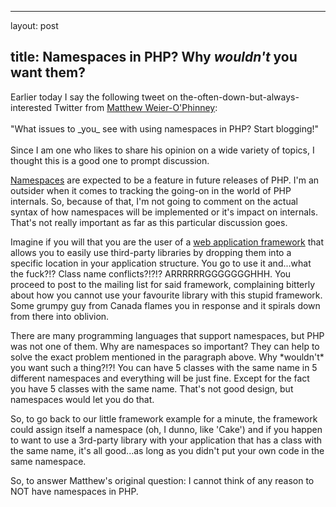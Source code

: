 <hr />

<p>layout: post</p>

<h2>title: Namespaces in PHP?  Why <em>wouldn't</em> you want them?</h2>

<p>
Earlier today I say the following tweet on the-often-down-but-always-interested Twitter from <a href="http://weierophinney.net/matthew/">Matthew Weier-O'Phinney</a>:
<br /><br />
"What issues to _you_ see with using namespaces in PHP? Start blogging!"
<br /><br />
Since I am one who likes to share his opinion on a wide variety of topics, I thought this is a good one to prompt discussion.
</p>

<p>
<a href="http://en.wikipedia.org/wiki/Namespaces">Namespaces</a> are expected to be a feature in future releases of PHP.  I'm an outsider when it comes to tracking the going-on in the world of PHP internals.  So, because of that, I'm not going to comment on the actual syntax of how namespaces will be implemented or it's impact on internals.  That's not really important as far as this particular discussion goes.
</p>

<p>
Imagine if you will that you are the user of a <a href="http://cakephp.org">web application framework</a> that allows you to easily use third-party libraries by dropping them into a specific location in your application structure.  You go to use it and...what the fuck?!? Class name conflicts?!?!? ARRRRRRGGGGGGGHHH.  You proceed to post to  the mailing list for said framework, complaining bitterly about how you cannot use your favourite library with this stupid framework.  Some grumpy guy from Canada flames you in response and it spirals down from there into oblivion.
</p>

<p>
There are many programming languages that support namespaces, but PHP was not one of them.  Why are namespaces so important?  They can help to solve the exact problem mentioned in the paragraph above.  Why *wouldn't* you want such a thing?!?!  You can have 5 classes with the same name in 5 different namespaces and everything will be just fine.  Except for the fact you have 5 classes with the same name.  That's not good design, but namespaces would let you do that.
</p>

<p>
So, to go back to our little framework example for a minute, the framework could assign itself a namespace (oh, I dunno, like 'Cake') and if you happen to want to use a 3rd-party library with your application that has a class with the same name, it's all good...as long as you didn't put your own code in the same namespace.
</p>

<p>
So, to answer Matthew's original question:  I cannot think of any reason to NOT have namespaces in PHP.
</p>
